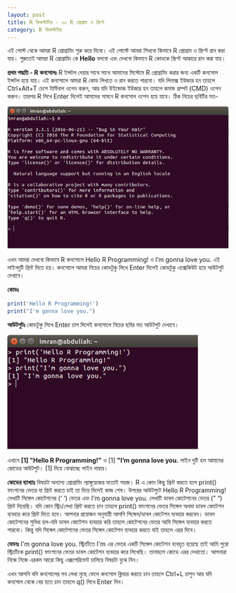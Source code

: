 ```yaml
---
layout: post
title: R কিকস্টার্টার - ০৩ R প্রোগ্রাম ও স্ক্রিপ্ট
category: R কিকস্টার্টার
---
```

এই পোস্ট থেকে আমরা R প্রোগ্রামিং শুরু করে দিবো। এই পোস্টে আমরা শিখবো কিভাবে R প্রোগ্রাম ও স্ক্রিপ্ট রান করা যায়। শুরুতেই আমরা R প্রোগ্রামিং কে **Hello** বলবো এবং দেখবো কিভাবে R কোডকে স্ক্রিপ্ট আকারে রান করা যায়।

**প্রথম পদ্ধতি - R কনসোলঃ**
R ইন্সটল দেয়ার সাথে সাথে আমাদের সিস্টেমে R প্রোগ্রামিং করার জন্য একটি কনসোল ইন্সটল হয়ে যায়। এই কনসোলে আমরা R কোড লিখতে ও রান করতে পারবো। যদি লিনাক্স ইউজার হন তাহলে Ctrl+Alt+T চেপে টার্মিনাল ওপেন করুন, আর যদি উইন্ডোজ ইউজার হন তাহলে কমান্ড প্রম্পট (CMD) ওপেন করুন। তারপর R লিখে Enter দিলেই আমাদের সামনে R কনসোল ওপেন হয়ে যাবে। ঠিক নিচের ছবিটির মত-

![alt text](/images/03-r-script-01.png)

এখন আমরা দেখবো কিভাবে R কনসোলে Hello R Programming! ও I’m gonna love you. এই লাইনদুটি প্রিন্ট দিতে হয়। কনসোলে আমরা নিচের কোডটুকু লিখে Enter দিলেই কোডটুকু এক্সেকিউট হয়ে আউটপুট দেখাবে।

**কোডঃ**

```r
print('Hello R Programming!')
print("I'm gonna love you.")
```

**আউটপুটঃ** কোডটুকু লিখে Enter চাপ দিলেই কনসোলে নিচের ছবির মত আউটপুট দেখাবে।

![alt text](https://raw.githubusercontent.com/abdalimran/abdalimran.github.io/master/images/03-r-script-02.png)

এখানে **[1] "Hello R Programming!"** ও [1] **"I’m gonna love you.** লাইন দুটি হল আমাদের কোডের আউটপুট। [1] দিয়ে বোঝাচ্ছে লাইন নাম্বার।

**কোডের ব্যাখ্যাঃ**
বিষয়টা অন্যান্য প্রোগ্রামিং ল্যাঙ্গুয়েজের মতোই সহজ। R এ কোন কিছু প্রিন্ট করতে হলে print() ফাংশনের ভেতর যা প্রিন্ট করতে চাই তা দিয়ে দিলেই কাজ শেষ। উপরের আউটপুটে Hello R Programming! লেখাটি সিঙ্গেল কোটেশনের (‘ ‘) ভেতর এবং I’m gonna love you. লেখাটি ডাবল কোটেশনের ভেতর (” “) প্রিন্ট দিয়েছি। যদি কোন স্ট্রিং/লেখা প্রিন্ট করতে চান তাহলে print() ফাংশনের ভেতর সিঙ্গেল অথবা ডাবল কোটেশন ব্যবহার করে প্রিন্ট দিতে হবে। আপনার প্রয়োজন অনুযায়ী আপনি সিঙ্গেল/ডাবল কোটেশন ব্যবহার করবেন। ডাবল কোটেশনের সুবিধা হল-যদি ডাবল কোটেশন ব্যবহার করি তাহলে কোটেশনের ভেতর আমি সিঙ্গেল ব্যবহার করতে পারবো। কিন্তু যদি সিঙ্গেল কোটেশনের ভেতর সিঙ্গেল কোটেশন ব্যবহার করতে যাই তাহলে এরর দিবে।

**যেমনঃ** I'm gonna love you. স্ট্রিংটিতে I'm এর ভেতর একটি সিঙ্গেল কোটেশন ব্যবহৃত হয়েছে তাই আমি পুরো স্ট্রিংটিকে print() ফাংশনের ভেতর ডাবল কোটেশন ব্যবহার করে লিখেছি। তানাহলে কোডে এরর দেখাতো। আপনারা নিজে নিজে এরকম আরো কিছু এক্সপেরিমেন্ট চালিয়ে বিষয়টা বুঝে নিন।

এখন আপনি যদি কনসোলের সব লেখা মুছে ফেলে কনসোল ক্লিয়ার করতে চান তাহলে Ctrl+L চাপুন আর যদি কনসোল থেকে বের হতে চান তাহলে q() লিখে Enter দিন।
